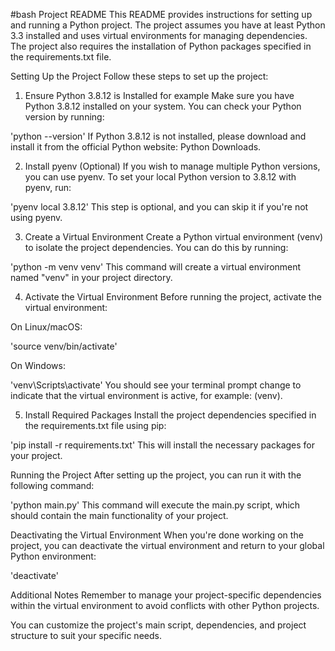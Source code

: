 #bash
Project README
This README provides instructions for setting up and running a Python project. The project assumes you have at least Python 3.3 installed and uses virtual environments for managing dependencies. The project also requires the installation of Python packages specified in the requirements.txt file.

Setting Up the Project
Follow these steps to set up the project:

1. Ensure Python 3.8.12 is Installed for example
Make sure you have Python 3.8.12 installed on your system. You can check your Python version by running:

'python --version'
If Python 3.8.12 is not installed, please download and install it from the official Python website: Python Downloads.

2. Install pyenv (Optional)
If you wish to manage multiple Python versions, you can use pyenv. To set your local Python version to 3.8.12 with pyenv, run:

'pyenv local 3.8.12'
This step is optional, and you can skip it if you're not using pyenv.

3. Create a Virtual Environment
Create a Python virtual environment (venv) to isolate the project dependencies. You can do this by running:

'python -m venv venv'
This command will create a virtual environment named "venv" in your project directory.

4. Activate the Virtual Environment
Before running the project, activate the virtual environment:

On Linux/macOS:

'source venv/bin/activate'

On Windows:

'venv\Scripts\activate'
You should see your terminal prompt change to indicate that the virtual environment is active, for example: (venv).

5. Install Required Packages
Install the project dependencies specified in the requirements.txt file using pip:

'pip install -r requirements.txt'
This will install the necessary packages for your project.

Running the Project
After setting up the project, you can run it with the following command:

'python main.py'
This command will execute the main.py script, which should contain the main functionality of your project.

Deactivating the Virtual Environment
When you're done working on the project, you can deactivate the virtual environment and return to your global Python environment:

'deactivate'

Additional Notes
Remember to manage your project-specific dependencies within the virtual environment to avoid conflicts with other Python projects.

You can customize the project's main script, dependencies, and project structure to suit your specific needs.
